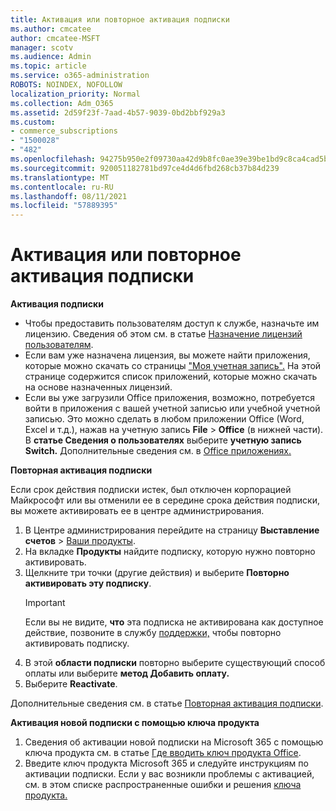 ```yaml
---
title: Активация или повторное активация подписки
ms.author: cmcatee
author: cmcatee-MSFT
manager: scotv
ms.audience: Admin
ms.topic: article
ms.service: o365-administration
ROBOTS: NOINDEX, NOFOLLOW
localization_priority: Normal
ms.collection: Adm_O365
ms.assetid: 2d59f23f-7aad-4b57-9039-0bd2bbf929a3
ms.custom:
- commerce_subscriptions
- "1500028"
- "482"
ms.openlocfilehash: 94275b950e2f09730aa42d9b8fc0ae39e39be1bd9c8ca4cad5b20926b263fca2
ms.sourcegitcommit: 920051182781bd97ce4d4d6fbd268cb37b84d239
ms.translationtype: MT
ms.contentlocale: ru-RU
ms.lasthandoff: 08/11/2021
ms.locfileid: "57889395"
---
```

# <a name="activate-or-reactivate-a-subscription"></a>Активация или повторное активация подписки

**Активация подписки**

- Чтобы предоставить пользователям доступ к службе, назначьте им лицензию. Сведения об этом см. в статье [Назначение лицензий пользователям](https://docs.microsoft.com/microsoft-365/admin/manage/assign-licenses-to-users).
- Если вам уже назначена лицензия, вы можете найти приложения, которые можно скачать со страницы ["Моя учетная запись".](https://portal.office.com/account/#installs) На этой странице содержится список приложений, которые можно скачать на основе назначенных лицензий.
- Если вы уже загрузили Office приложения, возможно, потребуется войти в приложения с вашей учетной записью или учебной учетной записью. Это можно сделать в любом приложении Office (Word, Excel и т.д.), нажав на учетную запись **File**  >  **Office** (в нижней части). В **статье Сведения о пользователях** выберите **учетную запись Switch.** Дополнительные сведения см. в [Office приложениях.](https://docs.microsoft.com/microsoft-365/admin/setup/install-applications)

**Повторная активация подписки**

Если срок действия подписки истек, был отключен корпорацией Майкрософт или вы отменили ее в середине срока действия подписки, вы можете активировать ее в центре администрирования.
  
1. В Центре администрирования перейдите на страницу **Выставление счетов** > [Ваши продукты](https://go.microsoft.com/fwlink/p/?linkid=842054).
2. На вкладке **Продукты** найдите подписку, которую нужно повторно активировать.
3. Щелкните три точки (другие действия) и выберите **Повторно активировать эту подписку**.
    > [!IMPORTANT]
    > Если вы не видите, **что** эта подписка не активирована как доступное действие, позвоните в службу [поддержки,](https://go.microsoft.com/fwlink/p/?linkid=518322) чтобы повторно активировать подписку.
4. В этой **области подписки** повторно выберите существующий способ оплаты или выберите **метод Добавить оплату.**
5. Выберите **Reactivate**.

Дополнительные сведения см. в статье [Повторная активация подписки](https://docs.microsoft.com/microsoft-365/commerce/subscriptions/reactivate-your-subscription).

**Активация новой подписки с помощью ключа продукта**

1. Сведения об активации новой подписки на Microsoft 365 с помощью ключа продукта см. в статье [Где вводить ключ продукта Office](https://support.office.com/article/where-to-enter-your-office-product-key-0a82e5ae-739e-4b92-a6f4-2ec780c185db).
2. Введите ключ продукта Microsoft 365 и следуйте инструкциям по активации подписки. Если у вас возникли проблемы с активацией, см. в этом списке распространенные ошибки и решения [ключа продукта.](https://docs.microsoft.com/microsoft-365/commerce/product-key-errors-and-solutions)